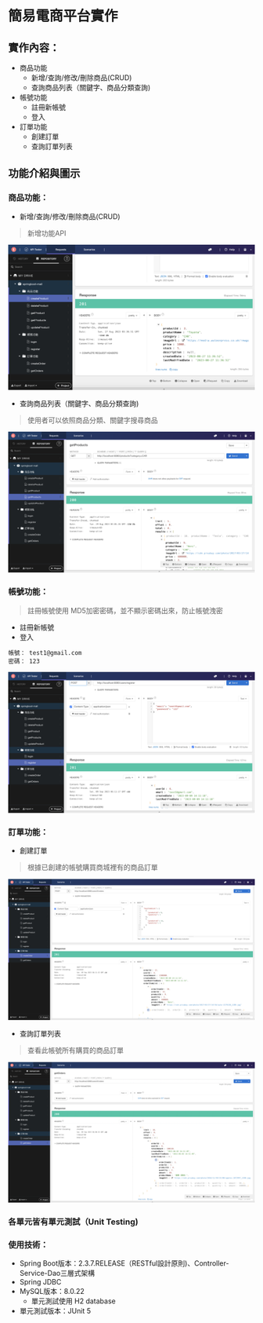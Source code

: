 # 簡易電商平台實作
## 實作內容：
- 商品功能
  - 新增/查詢/修改/刪除商品(CRUD)
  - 查詢商品列表（關鍵字、商品分類查詢)
- 帳號功能
  - 註冊新帳號
  - 登入
- 訂單功能
  - 創建訂單
  - 查詢訂單列表
 
## 功能介紹與圖示

### 商品功能：
- 新增/查詢/修改/刪除商品(CRUD)

> 新增功能API

![新增功能API](新增商品.png)
- 查詢商品列表（關鍵字、商品分類查詢)

> 使用者可以依照商品分類、關鍵字搜尋商品

![新增功能API](查詢商品列表(關鍵字、分類查詢).png)

### 帳號功能：

> 註冊帳號使用 MD5加密密碼，並不顯示密碼出來，防止帳號洩密

- 註冊新帳號
- 登入
```bash
帳號： test1@gmail.com
密碼： 123
```
![新增功能API](創建新帳號.png)

### 訂單功能：
- 創建訂單
> 根據已創建的帳號購買商城裡有的商品訂單

![新增功能API](創建訂單.png)
- 查詢訂單列表
> 查看此帳號所有購買的商品訂單

![新增功能API](查詢訂單列表.png)

### 各單元皆有單元測試（Unit Testing)

### 使用技術：

- Spring Boot版本：2.3.7.RELEASE（RESTful設計原則)、Controller-Service-Dao三層式架構
- Spring JDBC
- MySQL版本：8.0.22
  - 單元測試使用 H2 database
- 單元測試版本：JUnit 5
